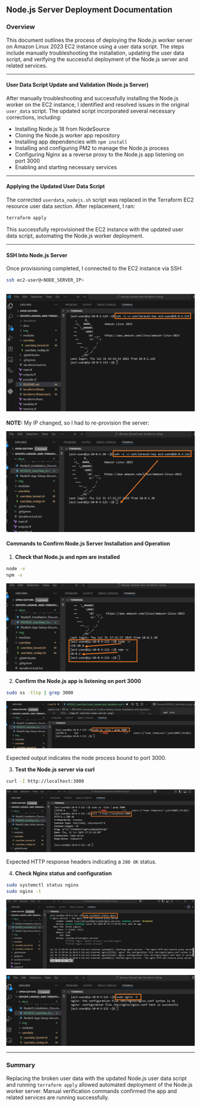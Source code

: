 
## Node.js Server Deployment Documentation

### Overview

This document outlines the process of deploying the Node.js worker server on Amazon Linux 2023 EC2 instance using a user data script. The steps include manually troubleshooting the installation, updating the user data script, and verifying the successful deployment of the Node.js server and related services.

---

#### User Data Script Update and Validation (Node.js Server)

After manually troubleshooting and successfully installing the Node.js worker on the EC2 instance, I identified and resolved issues in the original `user_data` script. The updated script incorporated several necessary corrections, including:

- Installing Node.js 18 from NodeSource
- Cloning the Node.js worker app repository
- Installing app dependencies with `npm install`
- Installing and configuring PM2 to manage the Node.js process
- Configuring Nginx as a reverse proxy to the Node.js app listening on port 3000
- Enabling and starting necessary services

---

#### Applying the Updated User Data Script

The corrected `userdata_nodejs.sh` script was replaced in the Terraform EC2 resource user data section. After replacement, I ran:

```bash
terraform apply
```

This successfully reprovisioned the EC2 instance with the updated user data script, automating the Node.js worker deployment.

---

#### SSH Into Node.js Server

Once provisioning completed, I connected to the EC2 instance via SSH:

```bash
ssh ec2-user@<NODE_SERVER_IP>
```
![](../img/47.sshinto-node-server.png)
---

**NOTE:** My IP changed, so I had to re-provision the server:

![](../img/47.png)

#### Commands to Confirm Node.js Server Installation and Operation

1. **Check that Node.js and npm are installed**

```bash
node -v
npm -v
```
![](../img/48.node-npm-versions.png)


2. **Confirm the Node.js app is listening on port 3000**

```bash
sudo ss -tlnp | grep 3000
```

![](../img/49.3000.png)

Expected output indicates the node process bound to port 3000.

3. **Test the Node.js server via curl**

```bash
curl -I http://localhost:3000
```
![](../img/50.curl-3000.png)

Expected HTTP response headers indicating a `200 OK` status.

4. **Check Nginx status and configuration**

```bash
sudo systemctl status nginx
sudo nginx -t
```
![](../img/51.node-nginx.png)

![](../img/52.nginx-t.png)


---

### Summary

Replacing the broken user data with the updated Node.js user data script and running `terraform apply` allowed automated deployment of the Node.js worker server. Manual verification commands confirmed the app and related services are running successfully.
